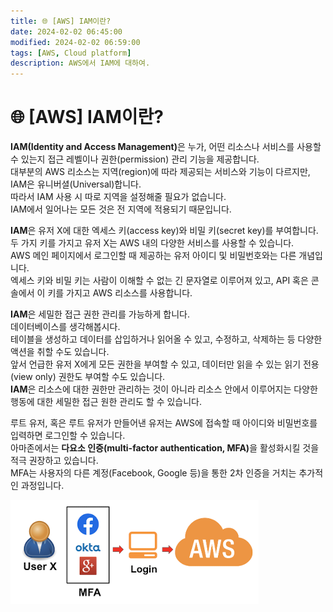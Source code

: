 ```yaml
---
title: 🌐 [AWS] IAM이란?
date: 2024-02-02 06:45:00
modified: 2024-02-02 06:59:00
tags: [AWS, Cloud platform]
description: AWS에서 IAM에 대하여.
---
```


# 🌐 [AWS] IAM이란?

<p>
    <strong>IAM(Identity and Access Management)</strong>은 누가, 어떤 리소스나 서비스를 사용할 수 있는지 접근 레벨이나 권한(permission) 관리 기능을 제공합니다.<br>
    대부분의 AWS 리소스는 지역(region)에 따라 제공되는 서비스와 기능이 다르지만, IAM은 유니버셜(Universal)합니다.<br>
    따라서 IAM 사용 시 따로 지역을 설정해줄 필요가 없습니다.<br>
    IAM에서 일어나는 모든 것은 전 지역에 적용되기 때문입니다.
</p>
<p>
    <strong>IAM</strong>은 유저 X에 대한 엑세스 키(access key)와 비밀 키(secret key)를 부여합니다.<br>
    두 가지 키를 가지고 유저 X는 AWS 내의 다양한 서비스를 사용할 수 있습니다.<br>
    AWS 메인 페이지에서 로그인할 때 제공하는 유저 아이디 및 비밀번호와는 다른 개념입니다.<br>
    엑세스 키와 비밀 키는 사람이 이해할 수 없는 긴 문자열로 이루어져 있고, API 혹은 콘솔에서 이 키를 가지고 AWS 리소스를 사용합니다.
</p>
<p>
    <strong>IAM</strong>은 세밀한 접근 권한 관리를 가능하게 합니다.<br>
    데이터베이스를 생각해봅시다.<br>
    테이블을 생성하고 데이터를 삽입하거나 읽어올 수 있고, 수정하고, 삭제하는 등 다양한 액션을 취할 수도 있습니다.<br>
    앞서 언급한 유저 X에게 모든 권한을 부여할 수 있고, 데이터만 읽을 수 있는 읽기 전용(view only) 권한도 부여할 수도 있습니다.<br>
    <strong>IAM</strong>은 리소스에 대한 권한만 관리하는 것이 아니라 리소스 안에서 이루어지는 다양한 행동에 대한 세밀한 접근 원한 관리도 할 수 있습니다.
</p>
<p>
    루트 유저, 혹은 루트 유저가 만들어낸 유저는 AWS에 접속할 때 아이디와 비밀번호를 입력하면 로그인할 수 있습니다.<br>
    아마존에서는 <strong>다요소 인증(multi-factor authentication, MFA)</strong>을 활성화시킬 것을 적극 권장하고 있습니다.<br>
    MFA는 사용자의 다른 계정(Facebook, Google 등)을 통한 2차 인증을 거치는 추가적인 과정입니다.
</p>
<img src="https://github.com/devKobe24/images/blob/main/%E1%84%89%E1%85%B3%E1%84%8F%E1%85%B3%E1%84%85%E1%85%B5%E1%86%AB%E1%84%89%E1%85%A3%E1%86%BA%202024-02-02%20%E1%84%8B%E1%85%A9%E1%84%8C%E1%85%A5%E1%86%AB%206.58.09.png?raw=true"><br>
